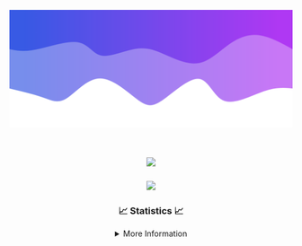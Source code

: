 ![Header](./IMG_4001.png)
<div align="center">

<h1 align="center">
  <a href="https://git.io/typing-svg">
    <img src="https://readme-typing-svg.herokuapp.com/?lines=Welcome+to+my+profile!+👋;JavaScript+developer.;&center=true&size=25">
  </a>
</h1>

<p align="center">
  <img src="https://lanyard.cnrad.dev/api/624702585596805130" />
</p>

### 📈 Statistics 📈
<details>
    <summary>More Information</summary>
    <br/>

<!--START_SECTION:waka-->
![Code Time](http://img.shields.io/badge/Code%20Time-205%20hrs%2043%20mins-blue)

![Profile Views](http://img.shields.io/badge/Profile%20Views-0-blue)

**🐱 My GitHub Data** 

> 📦 2.6 kB Used in GitHub's Storage 
 > 
> 🚫 Not Opted to Hire
 > 
> 📜 5 Public Repositories 
 > 
> 🔑 1 Private Repositories 
 > 
**I'm an Early 🐤** 

```text
🌞 Morning                375 commits         ███████░░░░░░░░░░░░░░░░░░   29.16 % 
🌆 Daytime                437 commits         ████████░░░░░░░░░░░░░░░░░   33.98 % 
🌃 Evening                428 commits         ████████░░░░░░░░░░░░░░░░░   33.28 % 
🌙 Night                  46 commits          █░░░░░░░░░░░░░░░░░░░░░░░░   03.58 % 
```
📅 **I'm Most Productive on Wednesday** 

```text
Monday                   157 commits         ███░░░░░░░░░░░░░░░░░░░░░░   12.21 % 
Tuesday                  167 commits         ███░░░░░░░░░░░░░░░░░░░░░░   12.99 % 
Wednesday                302 commits         ██████░░░░░░░░░░░░░░░░░░░   23.48 % 
Thursday                 282 commits         █████░░░░░░░░░░░░░░░░░░░░   21.93 % 
Friday                   141 commits         ███░░░░░░░░░░░░░░░░░░░░░░   10.96 % 
Saturday                 111 commits         ██░░░░░░░░░░░░░░░░░░░░░░░   08.63 % 
Sunday                   126 commits         ██░░░░░░░░░░░░░░░░░░░░░░░   09.80 % 
```


📊 **This Week I Spent My Time On** 

```text
🕑︎ Time Zone: America/New_York

💬 Programming Languages: 
Java                     25 hrs 54 mins      ███████████████████████░░   92.58 % 
XML                      1 hr 7 mins         █░░░░░░░░░░░░░░░░░░░░░░░░   04.03 % 
Kotlin                   47 mins             █░░░░░░░░░░░░░░░░░░░░░░░░   02.81 % 
YAML                     9 mins              ░░░░░░░░░░░░░░░░░░░░░░░░░   00.54 % 
Properties               0 secs              ░░░░░░░░░░░░░░░░░░░░░░░░░   00.02 % 

🔥 Editors: 
IntelliJ                 27 hrs 59 mins      █████████████████████████   100.00 % 

🐱‍💻 Projects: 
Mercury                  12 hrs 32 mins      ███████████░░░░░░░░░░░░░░   44.80 % 
hcf                      6 hrs 9 mins        █████░░░░░░░░░░░░░░░░░░░░   21.99 % 
Sodium                   4 hrs 16 mins       ████░░░░░░░░░░░░░░░░░░░░░   15.28 % 
Sacred Network           3 hrs 4 mins        ███░░░░░░░░░░░░░░░░░░░░░░   11.01 % 
Cobalt                   1 hr 17 mins        █░░░░░░░░░░░░░░░░░░░░░░░░   04.62 % 

💻 Operating System: 
Windows                  27 hrs 59 mins      █████████████████████████   100.00 % 
```

**I Mostly Code in Java** 

```text
Java                     25 repos            ██████████████████████░░░   89.29 % 
JavaScript               2 repos             ██░░░░░░░░░░░░░░░░░░░░░░░   07.14 % 
C++                      1 repo              █░░░░░░░░░░░░░░░░░░░░░░░░   03.57 % 
```



**Timeline**

![Lines of Code chart](https://raw.githubusercontent.com/DevDipin/DevDipin/main/assets/bar_graph.png)


 Last Updated on 02/04/2024 01:49:56 UTC
<!--END_SECTION:waka-->

![Footer](./IMG_4002.png)